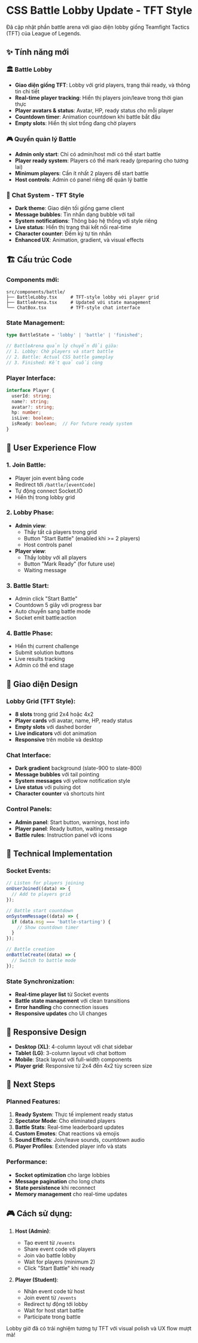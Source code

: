 # CSS Battle Lobby Update - TFT Style

Đã cập nhật phần battle arena với giao diện lobby giống Teamfight Tactics (TFT) của League of Legends.

## ✨ Tính năng mới

### 🏛️ **Battle Lobby**
- **Giao diện giống TFT**: Lobby với grid players, trạng thái ready, và thông tin chi tiết
- **Real-time player tracking**: Hiển thị players join/leave trong thời gian thực
- **Player avatars & status**: Avatar, HP, ready status cho mỗi player
- **Countdown timer**: Animation countdown khi battle bắt đầu
- **Empty slots**: Hiển thị slot trống đang chờ players

### 🎮 **Quyền quản lý Battle**
- **Admin only start**: Chỉ có admin/host mới có thể start battle
- **Player ready system**: Players có thể mark ready (preparing cho tương lai)
- **Minimum players**: Cần ít nhất 2 players để start battle
- **Host controls**: Admin có panel riêng để quản lý battle

### 💬 **Chat System - TFT Style**
- **Dark theme**: Giao diện tối giống game client
- **Message bubbles**: Tin nhắn dạng bubble với tail
- **System notifications**: Thông báo hệ thống với style riêng
- **Live status**: Hiển thị trạng thái kết nối real-time
- **Character counter**: Đếm ký tự tin nhắn
- **Enhanced UX**: Animation, gradient, và visual effects

## 🏗️ **Cấu trúc Code**

### **Components mới:**
```
src/components/battle/
├── BattleLobby.tsx     # TFT-style lobby với player grid
├── BattleArena.tsx     # Updated với state management
└── ChatBox.tsx         # TFT-style chat interface
```

### **State Management:**
```typescript
type BattleState = 'lobby' | 'battle' | 'finished';

// BattleArena quản lý chuyển đổi giữa:
// 1. Lobby: Chờ players và start battle
// 2. Battle: Actual CSS battle gameplay  
// 3. Finished: Kết quả cuối cùng
```

### **Player Interface:**
```typescript
interface Player {
  userId: string;
  name?: string;
  avatar?: string;
  hp: number;
  isLive: boolean;
  isReady: boolean;  // For future ready system
}
```

## 🎯 **User Experience Flow**

### **1. Join Battle:**
- Player join event bằng code
- Redirect tới `/battle/[eventCode]`
- Tự động connect Socket.IO
- Hiển thị trong lobby grid

### **2. Lobby Phase:**
- **Admin view**: 
  - Thấy tất cả players trong grid
  - Button "Start Battle" (enabled khi >= 2 players)
  - Host controls panel
- **Player view**:
  - Thấy lobby với all players
  - Button "Mark Ready" (for future use)
  - Waiting message

### **3. Battle Start:**
- Admin click "Start Battle"
- Countdown 5 giây với progress bar
- Auto chuyển sang battle mode
- Socket emit battle:action

### **4. Battle Phase:**
- Hiển thị current challenge
- Submit solution buttons
- Live results tracking
- Admin có thể end stage

## 🎨 **Giao diện Design**

### **Lobby Grid (TFT Style):**
- **8 slots** trong grid 2x4 hoặc 4x2
- **Player cards** với avatar, name, HP, ready status  
- **Empty slots** với dashed border
- **Live indicators** với dot animation
- **Responsive** trên mobile và desktop

### **Chat Interface:**
- **Dark gradient** background (slate-900 to slate-800)
- **Message bubbles** với tail pointing
- **System messages** với yellow notification style
- **Live status** với pulsing dot
- **Character counter** và shortcuts hint

### **Control Panels:**
- **Admin panel**: Start button, warnings, host info
- **Player panel**: Ready button, waiting message
- **Battle rules**: Instruction panel với icons

## 🔧 **Technical Implementation**

### **Socket Events:**
```typescript
// Listen for players joining
onUserJoined((data) => {
  // Add to players grid
});

// Battle start countdown
onSystemMessage((data) => {
  if (data.msg === 'battle-starting') {
    // Show countdown timer
  }
});

// Battle creation
onBattleCreate((data) => {
  // Switch to battle mode
});
```

### **State Synchronization:**
- **Real-time player list** từ Socket events
- **Battle state management** với clean transitions
- **Error handling** cho connection issues
- **Responsive updates** cho UI changes

## 📱 **Responsive Design**

- **Desktop (XL)**: 4-column layout với chat sidebar
- **Tablet (LG)**: 3-column layout với chat bottom
- **Mobile**: Stack layout với full-width components
- **Player grid**: Responsive từ 2x4 đến 4x2 tùy screen size

## 🚀 **Next Steps**

### **Planned Features:**
1. **Ready System**: Thực tế implement ready status
2. **Spectator Mode**: Cho eliminated players
3. **Battle Stats**: Real-time leaderboard updates
4. **Custom Emotes**: Chat reactions và emojis
5. **Sound Effects**: Join/leave sounds, countdown audio
6. **Player Profiles**: Extended player info và stats

### **Performance:**
- **Socket optimization** cho large lobbies
- **Message pagination** cho long chats
- **State persistence** khi reconnect
- **Memory management** cho real-time updates

## 🎮 **Cách sử dụng:**

1. **Host (Admin)**:
   - Tạo event từ `/events`
   - Share event code với players
   - Join vào battle lobby
   - Wait for players (minimum 2)
   - Click "Start Battle" khi ready

2. **Player (Student)**:
   - Nhận event code từ host
   - Join event từ `/events`
   - Redirect tự động tới lobby
   - Wait for host start battle
   - Participate trong battle

Lobby giờ đã có trải nghiệm tương tự TFT với visual polish và UX flow mượt mà!